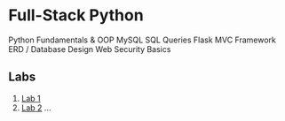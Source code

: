 # Full-Stack Python
Python Fundamentals & OOP
MySQL
SQL Queries
Flask
MVC Framework
ERD / Database Design
Web Security Basics

## Labs
1. [Lab 1](labs/lab1/instructions.md)
2. [Lab 2](labs/lab2/instructions.md)
...